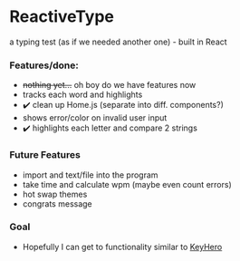 # ReactiveType

a typing test (as if we needed another one) - built in React

### Features/done:
- ~~nothing yet...~~ oh boy do we have features now
- tracks each word and highlights
- :heavy_check_mark: clean up Home.js (separate into diff. components?)
- shows error/color on invalid user input
- :heavy_check_mark: highlights each letter and compare 2 strings

### Future Features
- import and text/file into the program
- take time and calculate wpm (maybe even count errors)
- hot swap themes
- congrats message

### Goal
- Hopefully I can get to functionality similar to [KeyHero](https://www.keyhero.com/free-typing-test/)